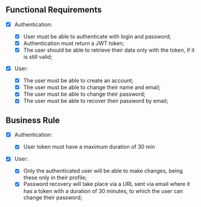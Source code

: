 ## Functional Requirements

- [x] Authentication:

  - [x] User must be able to authenticate with login and password;
  - [x] Authentication must return a JWT token;
  - [x] The user should be able to retrieve their data only with the token, if it is still valid;

- [x] User:

  - [x] The user must be able to create an account;
  - [x] The user must be able to change their name and email;
  - [x] The user must be able to change their password;
  - [x] The user must be able to recover their password by email;

## Business Rule

- [x] Authentication:

  - [x] User token must have a maximum duration of 30 min

- [x] User:

  - [x] Only the authenticated user will be able to make changes, being these only in their profile;
  - [x] Password recovery will take place via a URL sent via email where it has a token with a duration of 30 minutes, to which the user can change their password;
